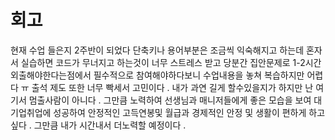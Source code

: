 # 회고

현재 수업 들은지 2주반이 되었다 단축키나 용어부분은 조금씩 익숙해지고 하는데 혼자서 실습하면 코드가 무너지고 하는것이 너무 스트레스 받고 당분간 집안문제로 1-2시간 외출해야한다는점에서 필수적으로 참여해야하다보니 수업내용을 놓쳐 복습하지만 어렵다 ㅠ 출석 제도 또한 너무 빡세서 고민이다 . 내가 과연 길게 할수있을지가 하지만 난 여기서 멈출사람이 아니다 . 그만큼 노력하여 선생님과 매니저들에게 좋은 모습을 보여 대기업취업에 성공하여 안정적인 고득연봉및 월급과 경제적인 안정 및 생활이 편하게 하고싶다 . 그만큼 내가 시간내서 더노력할 예정이다 .

